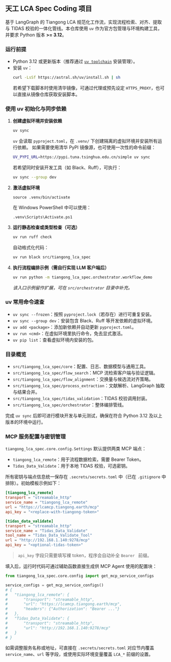## 天工 LCA Spec Coding 项目

基于 LangGraph 的 Tiangong LCA 规范化工作流，实现流程检索、对齐、提取与 TIDAS 校验的一体化管线。本仓库使用 `uv` 作为官方包管理与环境构建工具，并要求 Python 版本 **>= 3.12**。

### 运行前提

- Python 3.12 或更新版本（推荐通过 [`uv toolchain`](https://github.com/astral-sh/uv) 安装管理）。
- 安装 `uv`：  
  ```bash
  curl -LsSf https://astral.sh/uv/install.sh | sh
  ```
  若希望下载脚本时使用清华镜像，可通过代理或预先设定 `HTTPS_PROXY`，也可以直接从镜像仓库获取安装脚本。

### 使用 uv 初始化与同步依赖

1. **创建虚拟环境并安装依赖**
   ```bash
   uv sync
   ```
   `uv` 会读取 `pyproject.toml`，在 `.venv/` 下创建隔离的虚拟环境并安装所有运行依赖。
   如果需要使用清华 PyPI 镜像源，也可使用一次性的命令前缀：
   ```bash
   UV_PYPI_URL=https://pypi.tuna.tsinghua.edu.cn/simple uv sync
   ```
   若希望同时安装开发工具（如 Black、Ruff），可执行：
   ```bash
   uv sync --group dev
   ```

2. **激活虚拟环境**
   ```
   source .venv/bin/activate
   ```
   在 Windows PowerShell 中可以使用：
   ```
   .venv\Scripts\Activate.ps1
   ```

3. **运行静态检查或类型检查（可选）**
   ```bash
   uv run ruff check
   ```
   自动格式化代码：
   ```bash
   uv run black src/tiangong_lca_spec
   ```

4. **执行流程编排示例（需自行实现 LLM 客户端后）**
   ```bash
   uv run python -m tiangong_lca_spec.orchestrator.workflow_demo
   ```
   *该入口示例留作扩展，可在 `src/orchestrator` 目录中补充。*

### uv 常用命令速查

- `uv sync --frozen`：按照 `pyproject.lock`（若存在）进行可重复安装。
- `uv sync --group dev`：安装包含 Black、Ruff 等开发依赖的虚拟环境。
- `uv add <package>`：添加新依赖并自动更新 `pyproject.toml`。
- `uv run <cmd>`：在虚拟环境里执行命令，免去显式激活。
- `uv pip list`：查看虚拟环境内安装的包。

### 目录概览

- `src/tiangong_lca_spec/core`：配置、日志、数据模型与通用工具。
- `src/tiangong_lca_spec/flow_search`：MCP 流检索客户端与验证逻辑。
- `src/tiangong_lca_spec/flow_alignment`：交换量与候选流对齐策略。
- `src/tiangong_lca_spec/process_extraction`：文献解析、LangGraph 抽取与结果合并。
- `src/tiangong_lca_spec/tidas_validation`：TIDAS 校验调用封装。
- `src/tiangong_lca_spec/orchestrator`：整体编排管线。

完成 `uv sync` 后即可进行模块开发与单元测试，确保在符合 Python 3.12 及以上版本的环境中运行。

### MCP 服务配置与密钥管理

`tiangong_lca_spec.core.config.Settings` 默认提供两类 MCP 端点：

- `tiangong_lca_remote`：用于流程数据检索，需要 Bearer Token。
- `Tidas_Data_Validate`：用于本地 TIDAS 校验，可选密钥。

所有密钥与端点信息统一保存在 `.secrets/secrets.toml` 中（已在 `.gitignore` 中排除）。初始模板示例如下：

```toml
[tiangong_lca_remote]
transport = "streamable_http"
service_name = "tiangong_lca_remote"
url = "https://lcamcp.tiangong.earth/mcp"
api_key = "<replace-with-tiangong-token>"

[tidas_data_validate]
transport = "streamable_http"
service_name = "Tidas_Data_Validate"
tool_name = "Tidas_Data_Validate_Tool"
url = "http://192.168.1.140:9278/mcp"
api_key = "<optional-tidas-token>"
```

> `api_key` 字段只需要填写裸 token，程序会自动补全 `Bearer ` 前缀。

填入后，运行时代码可通过辅助函数直接生成供 MCP Agent 使用的配置块：

```python
from tiangong_lca_spec.core.config import get_mcp_service_configs

service_configs = get_mcp_service_configs()
# {
#   "tiangong_lca_remote": {
#       "transport": "streamable_http",
#       "url": "https://lcamcp.tiangong.earth/mcp",
#       "headers": {"Authorization": "Bearer ..."}
#   },
#   "Tidas_Data_Validate": {
#       "transport": "streamable_http",
#       "url": "http://192.168.1.140:9278/mcp"
#   }
# }
```

如需调整服务名称或地址，可直接在 `.secrets/secrets.toml` 对应节内覆盖 `service_name`、`url` 等字段，或使用实际环境变量覆盖 `LCA_*` 前缀的设置。
